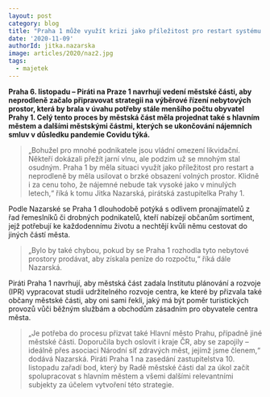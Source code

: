 ```yaml
---
layout: post
category: blog
title: "Praha 1 může využít krizi jako příležitost pro restart systému pronájmů prostor pro podnikatele"
date: '2020-11-09'
authorId: jitka.nazarska 
image: articles/2020/naz2.jpg
tags:
  - majetek
---
```


**Praha 6. listopadu – Piráti na Praze 1 navrhují vedení městské části, aby neprodleně začalo připravovat strategii na výběrové řízení nebytových prostor, která by brala v úvahu potřeby stále menšího počtu obyvatel Prahy 1. Celý tento proces by městská část měla projednat také s hlavním městem a dalšími městskými částmi, kterých se ukončování nájemních smluv v důsledku pandemie Covidu týká.**

> „Bohužel pro mnohé podnikatele jsou vládní omezení likvidační. Někteří dokázali přežít jarní vlnu, ale podzim už se mnohým stal osudným. Praha 1 by měla situaci využít jako příležitost pro restart a neprodleně by měla usilovat o brzké obsazení volných prostor. Klidně i za cenu toho, že nájemné nebude tak vysoké jako v minulých letech,“ říká k tomu Jitka Nazarská, pirátská zastupitelka Prahy 1. 

Podle Nazarské se Praha 1 dlouhodobě potýká s odlivem pronajímatelů z řad řemeslníků či drobných podnikatelů, kteří nabízejí občanům sortiment, jejž potřebují ke každodennímu životu a nechtějí kvůli němu cestovat do jiných částí města. 

> „Bylo by také chybou, pokud by se Praha 1 rozhodla tyto nebytové prostory prodávat, aby získala peníze do rozpočtu,“ říká dále Nazarská. 

Piráti Praha 1 navrhují, aby městská část zadala Institutu plánování a rozvoje (IPR) vypracovat studii udržitelného rozvoje centra, ke které by přizvala také občany městské části, aby oni sami řekli, jaký má být poměr turistických provozů vůči běžným službám a obchodům zásadním pro obyvatele centra města. 

> „Je potřeba do procesu přizvat také Hlavní město Prahu, případně jiné městské části. Doporučila bych oslovit i kraje ČR, aby se zapojily – ideálně přes asociaci Národní síť zdravých měst, jejímž jsme členem,“ dodává Nazarská. Piráti Praha 1 na zasedání zastupitelstva 10. listopadu zařadí bod, který by Radě městské části dal za úkol začít spolupracovat s hlavním městem a všemi dalšími relevantními subjekty za účelem vytvoření této strategie.
